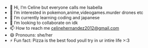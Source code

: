 - 👋 Hi, I’m Celine but everyone calls me Isabella
- 👀 I’m interested in pokemon,anime,videogames.murder drones etc
- 🌱 I’m currently learning coding and japanese
- 💞️ I’m looking to collaborate on idk
- 📫 How to reach me celinehernandez2012@gmail.com
- 😄 Pronouns: she/her
- ⚡ Fun fact: Pizza is the best food youll try in ur intire life >:3

<!---
BellaTheCoderst/BellaTheCoderst is a ✨ special ✨ repository because its `README.md` (this file) appears on your GitHub profile.
You can click the Preview link to take a look at your changes.
--->
